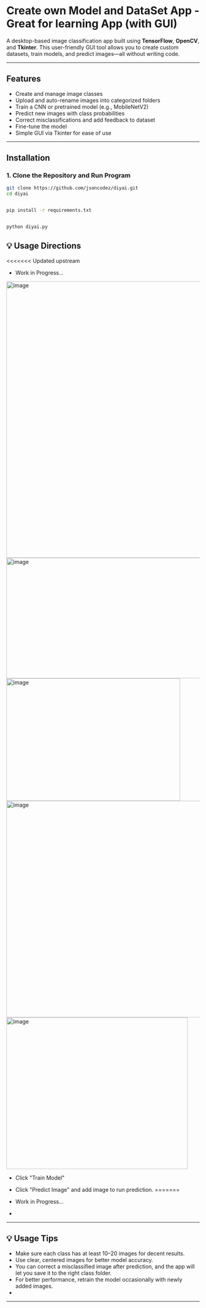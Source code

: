 # ​​ Create own Model and DataSet App - Great for learning App (with GUI)

A desktop-based image classification app built using **TensorFlow**, **OpenCV**, and **Tkinter**. This user-friendly GUI tool allows you to create custom datasets, train models, and predict images—all without writing code.

---

##  Features

- Create and manage image classes
- Upload and auto-rename images into categorized folders
- Train a CNN or pretrained model (e.g., MobileNetV2)
- Predict new images with class probabilities
- Correct misclassifications and add feedback to dataset
- Fine-tune the model
- Simple GUI via Tkinter for ease of use

---

##  Installation

### 1. Clone the Repository and Run Program
```bash
git clone https://github.com/jsoncodez/diyai.git
cd diyai


pip install -r requirements.txt


python diyai.py
```


## 💡 Usage Directions

<<<<<<< Updated upstream
- Work in Progress...
  
<img width="792" height="720" alt="image" src="https://github.com/user-attachments/assets/42e127a3-456f-41d0-b648-2a5a1b359e80" />
<img width="523" height="314" alt="image" src="https://github.com/user-attachments/assets/49675827-9f4a-4515-a80c-abfce6a29f1d" />
<img width="453" height="319" alt="image" src="https://github.com/user-attachments/assets/cf21e02f-f997-48cb-83e3-c613a76e6fc6" />
<img width="975" height="564" alt="image" src="https://github.com/user-attachments/assets/94961462-8bfb-445e-a0c0-ce330a6ee163" />
<img width="473" height="395" alt="image" src="https://github.com/user-attachments/assets/c2bb2050-b3d8-4c2a-97ce-ea34a4293fd1" />

- Click "Train Model"

- Click "Predict Image" and add image to run prediction.
=======
- Work in Progress... 
-
---


## 💡 Usage Tips

- Make sure each class has at least 10–20 images for decent results.
- Use clear, centered images for better model accuracy.
- You can correct a misclassified image after prediction, and the app will let you save it to the right class folder.
- For better performance, retrain the model occasionally with newly added images.
- 

---

